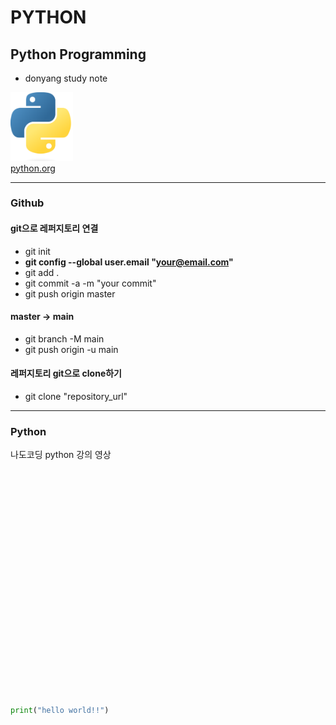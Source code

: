 # PYTHON
## Python Programming
* donyang study note

[<img src="imgs/pythonlogo.webp" width="100px"><br>python.org ](https://www.python.org/)

<hr/>

### Github
#### git으로 레퍼지토리 연결
* git init
* __git config --global user.email "your@email.com"__
* git add .
* git commit -a -m "your commit"
* git push origin master
#### master -> main
* git branch -M main
* git push origin -u main
#### 레퍼지토리 git으로 clone하기
* git clone "repository_url"

<hr/>

### Python
나도코딩 python 강의 영상
<iframe id="ytplayer" type="text/html" width="640"
height="360“ src="https://www.youtube.com/watch?v=kWiCuklohdY" frameborder="0"></iframe>

```python
print("hello world!!")
```
